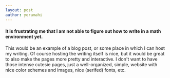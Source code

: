 ```yaml
---
layout: post
author: yoramahi
---
```


#### It is frustrating me that I am not able to figure out how to write in a math environment yet.

This would be an example of a blog post, or some place in which I can host my writing. Of course hosting the writing itself is nice, but it would be great to also make the pages more pretty and interactive. I don't want to have those intense cutesie pages, just a well-organized, simple, website with nice color schemes and images, nice (serifed) fonts, etc.